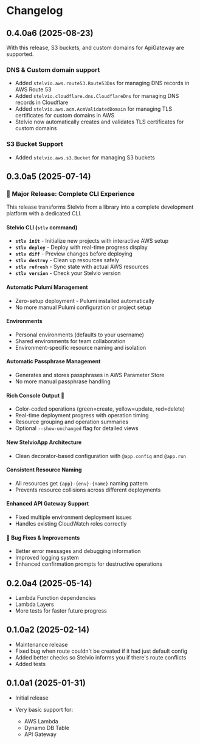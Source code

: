 # Changelog

## 0.4.0a6 (2025-08-23)

With this release, S3 buckets, and custom domains for ApiGateway are supported.

### DNS & Custom domain support
- Added `stelvio.aws.route53.Route53Dns` for managing DNS records in AWS Route 53
- Added `stelvio.cloudflare.dns.CloudflareDns` for managing DNS records in Cloudflare
- Added `stelvio.aws.acm.AcmValidatedDomain` for managing TLS certificates for custom domains in AWS
- Stelvio now automatically creates and validates TLS certificates for custom domains

### S3 Bucket Support
- Added `stelvio.aws.s3.Bucket` for managing S3 buckets

## 0.3.0a5 (2025-07-14)

### 🎉 Major Release: Complete CLI Experience

This release transforms Stelvio from a library into a complete development 
platform with a dedicated CLI.

#### Stelvio CLI (`stlv` command)

- **`stlv init`** - Initialize new projects with interactive AWS setup
- **`stlv deploy`** - Deploy with real-time progress display
- **`stlv diff`** - Preview changes before deploying  
- **`stlv destroy`** - Clean up resources safely
- **`stlv refresh`** - Sync state with actual AWS resources
- **`stlv version`** - Check your Stelvio version

#### Automatic Pulumi Management

- Zero-setup deployment - Pulumi installed automatically
- No more manual Pulumi configuration or project setup

#### Environments

- Personal environments (defaults to your username)
- Shared environments for team collaboration
- Environment-specific resource naming and isolation

#### Automatic Passphrase Management

- Generates and stores passphrases in AWS Parameter Store
- No more manual passphrase handling

#### Rich Console Output 🎨

- Color-coded operations (green=create, yellow=update, red=delete)
- Real-time deployment progress with operation timing
- Resource grouping and operation summaries
- Optional `--show-unchanged` flag for detailed views


#### New StelvioApp Architecture

- Clean decorator-based configuration with `@app.config` and `@app.run`

#### Consistent Resource Naming

- All resources get `{app}-{env}-{name}` naming pattern
- Prevents resource collisions across different deployments

#### Enhanced API Gateway Support

- Fixed multiple environment deployment issues
- Handles existing CloudWatch roles correctly

#### 🐛 Bug Fixes & Improvements

- Better error messages and debugging information
- Improved logging system
- Enhanced confirmation prompts for destructive operations

## 0.2.0a4 (2025-05-14)

- Lambda Function dependencies
- Lambda Layers
- More tests for faster future progress

## 0.1.0a2 (2025-02-14)

- Maintenance release
- Fixed bug when route couldn't be created if it had just default config
- Added better checks so Stelvio informs you if there's route conflicts
- Added tests



## 0.1.0a1 (2025-01-31)

- Initial release
- Very basic support for:

    - AWS Lambda
    - Dynamo DB Table
    - API Gateway
